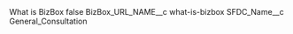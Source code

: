 <?xml version="1.0" encoding="UTF-8"?>
<CustomMetadata xmlns="http://soap.sforce.com/2006/04/metadata" xmlns:xsi="http://www.w3.org/2001/XMLSchema-instance" xmlns:xsd="http://www.w3.org/2001/XMLSchema">
    <label>What is BizBox</label>
    <protected>false</protected>
    <values>
        <field>BizBox_URL_NAME__c</field>
        <value xsi:type="xsd:string">what-is-bizbox</value>
    </values>
    <values>
        <field>SFDC_Name__c</field>
        <value xsi:type="xsd:string">General_Consultation</value>
    </values>
</CustomMetadata>
